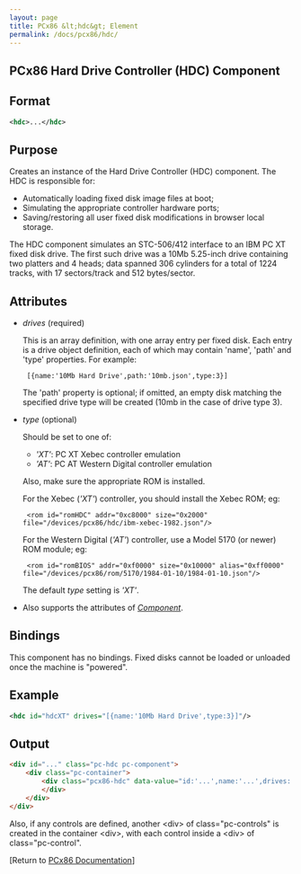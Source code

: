 ```yaml
---
layout: page
title: PCx86 &lt;hdc&gt; Element
permalink: /docs/pcx86/hdc/
---
```


PCx86 Hard Drive Controller (HDC) Component
-------------------------------------------

Format
------

```xml
<hdc>...</hdc>
```

Purpose
-------

Creates an instance of the Hard Drive Controller (HDC) component. The HDC is responsible for:

- Automatically loading fixed disk image files at boot;
- Simulating the appropriate controller hardware ports;
- Saving/restoring all user fixed disk modifications in browser local storage.

The HDC component simulates an STC-506/412 interface to an IBM PC XT fixed disk drive.
The first such drive was a 10Mb 5.25-inch drive containing two platters and 4 heads; data spanned 306 cylinders
for a total of 1224 tracks, with 17 sectors/track and 512 bytes/sector.

Attributes
----------

 * *drives* (required)
 
	This is an array definition, with one array entry per fixed disk. Each entry is a drive object definition,
	each of which may contain 'name', 'path' and 'type' properties. For example:
	
		[{name:'10Mb Hard Drive',path:'10mb.json',type:3}]
		
	The 'path' property is optional; if omitted, an empty disk matching the specified drive type will be created
	(10mb in the case of drive type 3).
	
 * *type* (optional)
 
	Should be set to one of:
	
	 * *'XT'*: PC XT Xebec controller emulation
	 * *'AT'*: PC AT Western Digital controller emulation
	
	Also, make sure the appropriate ROM is installed.
	
	For the Xebec (*'XT'*) controller, you should install the Xebec ROM; eg:
	
		<rom id="romHDC" addr="0xc8000" size="0x2000" file="/devices/pcx86/hdc/ibm-xebec-1982.json"/>

	For the Western Digital (*'AT'*) controller, use a Model 5170 (or newer) ROM module; eg:

		<rom id="romBIOS" addr="0xf0000" size="0x10000" alias="0xff0000" file="/devices/pcx86/rom/5170/1984-01-10/1984-01-10.json"/>

	The default *type* setting is *'XT'*.

 * Also supports the attributes of *[Component](../component/)*.

Bindings
--------

This component has no bindings. Fixed disks cannot be loaded or unloaded once the machine is "powered".

Example
-------

```xml
<hdc id="hdcXT" drives="[{name:'10Mb Hard Drive',type:3}]"/>
```

Output
------

```html
<div id="..." class="pc-hdc pc-component">
    <div class="pc-container">
        <div class="pcx86-hdc" data-value="id:'...',name:'...',drives:'...'">
        </div>
    </div>
</div>
```

Also, if any controls are defined, another &lt;div&gt; of class="pc-controls" is created in the container &lt;div&gt;,
with each control inside a &lt;div&gt; of class="pc-control".

[Return to [PCx86 Documentation](..)]
